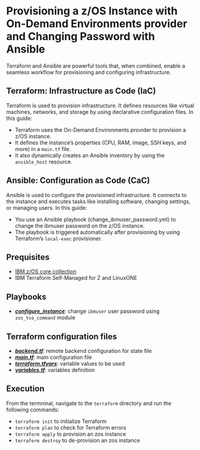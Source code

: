 # Provisioning a z/OS Instance with On-Demand Environments provider and Changing Password with Ansible

Terraform and Ansible are powerful tools that, when combined, enable a seamless workflow for provisioning and configuring infrastructure.

## Terraform: Infrastructure as Code (IaC)
Terraform is used to provision infrastructure. It defines resources like virtual machines, networks, and storage by using declarative configuration files. In this guide:

- Terraform uses the On-Demand Environments provider to provision a z/OS instance.
- It defines the instance’s properties (CPU, RAM, image, SSH keys, and more) in a `main.tf` file.
- It also dynamically creates an Ansible inventory by using the `ansible_host` resource.

## Ansible: Configuration as Code (CaC)
Ansible is used to configure the provisioned infrastructure. It connects to the instance and executes tasks like installing software, changing settings, or managing users. In this guide:

- You use an Ansible playbook (change_ibmuser_password.yml) to change the ibmuser password on the z/OS instance.
- The playbook is triggered automatically after provisioning by using Terraform’s `local-exec` provisioner.

## Prequisites
- [IBM z/OS core collection](https://galaxy.ansible.com/ui/repo/published/ibm/ibm_zos_core/)
- IBM Terraform Self-Managed for Z and LinuxONE
 
## Playbooks
- [***configure_instance***](playbook/configure_instance.yml): change `ibmuser` user password using `zos_tso_command` module

## Terraform configuration files
- [***backend.tf***](terraform/backend.tf): remote backend configuration for state file
- [***main.tf***](terraform/backend.tf): main configuration file
- [***terraform.tfvars***](terraform/terraform.tfvars): variable values to be used 
- [***variables.tf***](terraform/variables.tf): variables definition


## Execution
From the termninal, navigate to the `terraform` directory and run the following commands:
- `terraform init` to initialize Terraform
- `terraform plan` to check for Terraform errors
- `terraform apply` to provision an zos instance
- `terraform destroy` to de-provision an zos instance